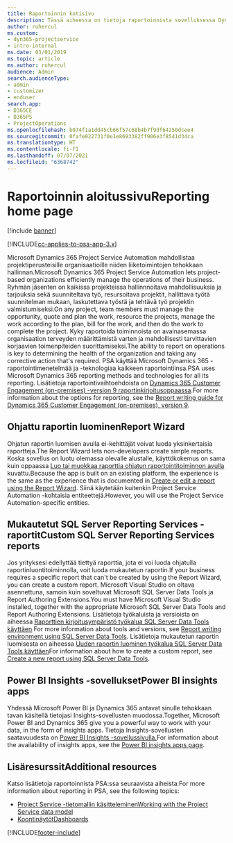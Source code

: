 ```yaml
---
title: Raportoinnin kotisivu
description: Tässä aiheessa on tietoja raportoinnista sovelluksessa Dynamics 365 Project Service Automation.
author: ruhercul
ms.custom:
- dyn365-projectservice
- intro-internal
ms.date: 03/01/2019
ms.topic: article
ms.author: ruhercul
audience: Admin
search.audienceType:
- admin
- customizer
- enduser
search.app:
- D365CE
- D365PS
- ProjectOperations
ms.openlocfilehash: b074f1a1dd45cb66f57c68b4b7f9df64250dcee4
ms.sourcegitcommit: 0fafe022731f0e1e8693382ff906e3f8541d34ca
ms.translationtype: HT
ms.contentlocale: fi-FI
ms.lasthandoff: 07/07/2021
ms.locfileid: "6368742"
---
```

# <a name="reporting-home-page"></a><span data-ttu-id="d12c8-103">Raportoinnin aloitussivu</span><span class="sxs-lookup"><span data-stu-id="d12c8-103">Reporting home page</span></span>

[!include [banner](../includes/psa-now-project-operations.md)]

[!INCLUDE[cc-applies-to-psa-app-3.x](../includes/cc-applies-to-psa-app-3x.md)]

<span data-ttu-id="d12c8-104">Microsoft Dynamics 365 Project Service Automation mahdollistaa projektiperusteisille organisaatioille niiden liiketoimintojen tehokkaan hallinnan.</span><span class="sxs-lookup"><span data-stu-id="d12c8-104">Microsoft Dynamics 365 Project Service Automation lets project-based organizations efficiently manage the operations of their business.</span></span> <span data-ttu-id="d12c8-105">Ryhmän jäsenten on kaikissa projekteissa hallinnnoitava mahdollisuuksia ja tarjouksia sekä suunniteltava työ, resursoitava projektit, hallittava työtä suunnitelman mukaan, laskutettava työstä ja tehtävä työ projektin valmistumiseksi.</span><span class="sxs-lookup"><span data-stu-id="d12c8-105">On any project, team members must manage the opportunity, quote and plan the work, resource the projects, manage the work according to the plan, bill for the work, and then do the work to complete the project.</span></span> <span data-ttu-id="d12c8-106">Kyky raportoida toiminnoista on avainasemassa organisaation terveyden määrittämistä varten ja mahdollisesti tarvittavien korjaavien toimenpiteiden suorittamiseksi.</span><span class="sxs-lookup"><span data-stu-id="d12c8-106">The ability to report on operations is key to determining the health of the organization and taking any corrective action that's required.</span></span> <span data-ttu-id="d12c8-107">PSA käyttää Microsoft Dynamics 365 -raportointimenetelmää ja -teknologiaa kaikkeen raportointiinsa.</span><span class="sxs-lookup"><span data-stu-id="d12c8-107">PSA uses Microsoft Dynamics 365 reporting methods and technologies for all its reporting.</span></span> <span data-ttu-id="d12c8-108">Lisätietoja raportointivaihtoehdoista on [Dynamics 365 Customer Engagement (on-premises) -version 9 raportinkirjoitusoppaassa](/dynamics365/customerengagement/on-premises/analytics/reporting-analytics-with-dynamics-365).</span><span class="sxs-lookup"><span data-stu-id="d12c8-108">For more information about the options for reporting, see the [Report writing guide for Dynamics 365 Customer Engagement (on-premises), version 9](/dynamics365/customerengagement/on-premises/analytics/reporting-analytics-with-dynamics-365).</span></span>

## <a name="report-wizard"></a><span data-ttu-id="d12c8-109">Ohjattu raportin luominen</span><span class="sxs-lookup"><span data-stu-id="d12c8-109">Report Wizard</span></span>

<span data-ttu-id="d12c8-110">Ohjatun raportin luomisen avulla ei-kehittäjät voivat luoda yksinkertaisia raportteja.</span><span class="sxs-lookup"><span data-stu-id="d12c8-110">The Report Wizard lets non-developers create simple reports.</span></span> <span data-ttu-id="d12c8-111">Koska sovellus on luotu olemassa olevalle alustalle, käyttökokemus on sama kuin oppaassa [Luo tai muokkaa raporttia ohjatun raportointitoiminnon avulla](/dynamics365/customerengagement/on-premises/basics/create-edit-copy-report-wizard) kuvattu.</span><span class="sxs-lookup"><span data-stu-id="d12c8-111">Because the app is built on an existing platform, the experience is the same as the experience that is documented in [Create or edit a report using the Report Wizard](/dynamics365/customerengagement/on-premises/basics/create-edit-copy-report-wizard).</span></span> <span data-ttu-id="d12c8-112">Siinä käytetään kuitenkin Project Service Automation -kohtaisia entiteettejä.</span><span class="sxs-lookup"><span data-stu-id="d12c8-112">However, you will use the Project Service Automation-specific entities.</span></span>

## <a name="custom-sql-server-reporting-services-reports"></a><span data-ttu-id="d12c8-113">Mukautetut SQL Server Reporting Services -raportit</span><span class="sxs-lookup"><span data-stu-id="d12c8-113">Custom SQL Server Reporting Services reports</span></span>

<span data-ttu-id="d12c8-114">Jos yrityksesi edellyttää tiettyä raporttia, jota ei voi luoda ohjatulla raportinluontitoiminnolla, voit luoda mukautetun raportin.</span><span class="sxs-lookup"><span data-stu-id="d12c8-114">If your business requires a specific report that can't be created by using the Report Wizard, you can create a custom report.</span></span> <span data-ttu-id="d12c8-115">Microsoft Visual Studio on oltava asennettuna, samoin kuin soveltuvat Microsoft SQL Server Data Tools ja Report Authoring Extensions.</span><span class="sxs-lookup"><span data-stu-id="d12c8-115">You must have Microsoft Visual Studio installed, together with the appropriate Microsoft SQL Server Data Tools and Report Authoring Extensions.</span></span> <span data-ttu-id="d12c8-116">Lisätietoja työkaluista ja versioista on aiheessa [Raporttien kirjoitusympäristö työkalua SQL Server Data Tools käyttäen](/dynamics365/customerengagement/on-premises/analytics/report-writing-environment-using-sql-server-data-tools).</span><span class="sxs-lookup"><span data-stu-id="d12c8-116">For more information about tools and versions, see [Report writing environment using SQL Server Data Tools](/dynamics365/customerengagement/on-premises/analytics/report-writing-environment-using-sql-server-data-tools).</span></span> <span data-ttu-id="d12c8-117">Lisätietoja mukautetun raportin luomisesta on aiheessa [Uuden raportin luominen työkalua SQL Server Data Tools käyttäen](/dynamics365/customerengagement/on-premises/analytics/create-a-new-report-using-sql-server-data-tools)</span><span class="sxs-lookup"><span data-stu-id="d12c8-117">For information about how to create a custom report, see [Create a new report using SQL Server Data Tools](/dynamics365/customerengagement/on-premises/analytics/create-a-new-report-using-sql-server-data-tools).</span></span>

## <a name="power-bi-insights-apps"></a><span data-ttu-id="d12c8-118">Power BI Insights -sovellukset</span><span class="sxs-lookup"><span data-stu-id="d12c8-118">Power BI insights apps</span></span>

<span data-ttu-id="d12c8-119">Yhdessä Microsoft Power BI ja Dynamics 365 antavat sinulle tehokkaan tavan käsitellä tietojasi Insights-sovellusten muodossa.</span><span class="sxs-lookup"><span data-stu-id="d12c8-119">Together, Microsoft Power BI and Dynamics 365 give you a powerful way to work with your data, in the form of insights apps.</span></span> <span data-ttu-id="d12c8-120">Tietoja Insights-sovellusten saatavuudesta on [Power BI Insights -sovellussivulla.](https://powerbi.microsoft.com/power-bi-insights-apps/)</span><span class="sxs-lookup"><span data-stu-id="d12c8-120">For information about the availability of insights apps, see the [Power BI insights apps page](https://powerbi.microsoft.com/power-bi-insights-apps/).</span></span>


## <a name="additional-resources"></a><span data-ttu-id="d12c8-121">Lisäresurssit</span><span class="sxs-lookup"><span data-stu-id="d12c8-121">Additional resources</span></span>
<span data-ttu-id="d12c8-122">Katso lisätietoja raportoinnista PSA:ssa seuraavista aiheista:</span><span class="sxs-lookup"><span data-stu-id="d12c8-122">For more information about reporting in PSA, see the following topics:</span></span>

- [<span data-ttu-id="d12c8-123">Project Service -tietomallin käsitteleminen</span><span class="sxs-lookup"><span data-stu-id="d12c8-123">Working with the Project Service data model</span></span>](reports-working-project-service-data-model.md)
- [<span data-ttu-id="d12c8-124">Koontinäytöt</span><span class="sxs-lookup"><span data-stu-id="d12c8-124">Dashboards</span></span>](reports-dashboards.md)



[!INCLUDE[footer-include](../includes/footer-banner.md)]